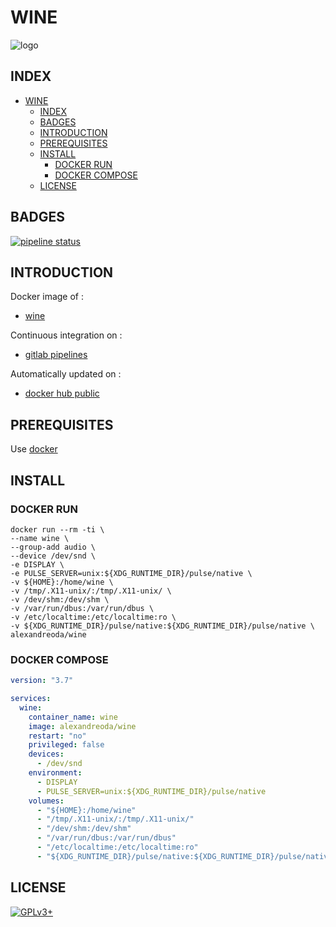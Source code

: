 # WINE

![logo](https://assets.gitlab-static.net/uploads/-/system/project/avatar/12904491/wine-logo.png)

## INDEX

- [WINE](#wine)
  - [INDEX](#index)
  - [BADGES](#badges)
  - [INTRODUCTION](#introduction)
  - [PREREQUISITES](#prerequisites)
  - [INSTALL](#install)
    - [DOCKER RUN](#docker-run)
    - [DOCKER COMPOSE](#docker-compose)
  - [LICENSE](#license)

## BADGES

[![pipeline status](https://gitlab.com/oda-alexandre/wine/badges/master/pipeline.svg)](https://gitlab.com/oda-alexandre/wine/commits/master)

## INTRODUCTION

Docker image of :

- [wine](https://www.winehq.org)

Continuous integration on :

- [gitlab pipelines](https://gitlab.com/oda-alexandre/wine/pipelines)

Automatically updated on :

- [docker hub public](https://hub.docker.com/r/alexandreoda/wine/)

## PREREQUISITES

Use [docker](https://www.docker.com)

## INSTALL

### DOCKER RUN

```\
docker run --rm -ti \
--name wine \
--group-add audio \
--device /dev/snd \
-e DISPLAY \
-e PULSE_SERVER=unix:${XDG_RUNTIME_DIR}/pulse/native \
-v ${HOME}:/home/wine \
-v /tmp/.X11-unix/:/tmp/.X11-unix/ \
-v /dev/shm:/dev/shm \
-v /var/run/dbus:/var/run/dbus \
-v /etc/localtime:/etc/localtime:ro \
-v ${XDG_RUNTIME_DIR}/pulse/native:${XDG_RUNTIME_DIR}/pulse/native \
alexandreoda/wine
```

### DOCKER COMPOSE

```yml
version: "3.7"

services:
  wine:
    container_name: wine
    image: alexandreoda/wine
    restart: "no"
    privileged: false
    devices:
      - /dev/snd
    environment:
      - DISPLAY
      - PULSE_SERVER=unix:${XDG_RUNTIME_DIR}/pulse/native
    volumes:
      - "${HOME}:/home/wine"
      - "/tmp/.X11-unix/:/tmp/.X11-unix/"
      - "/dev/shm:/dev/shm"
      - "/var/run/dbus:/var/run/dbus"
      - "/etc/localtime:/etc/localtime:ro"
      - "${XDG_RUNTIME_DIR}/pulse/native:${XDG_RUNTIME_DIR}/pulse/native"
```

## LICENSE

[![GPLv3+](http://gplv3.fsf.org/gplv3-127x51.png)](https://gitlab.com/oda-alexandre/wine/blob/master/LICENSE)
